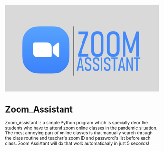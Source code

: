 ![zoom_assistant](zoom_pic.jpg)
# Zoom_Assistant
Zoom_Assistant is a simple Python program which is specially deor the students who have to attend zoom online classes in the pandemic situation. The most annoying part of online classes is that manually search through the class routine and teacher's zoom ID and password's list before each class. Zoom Assistant will do that work automaticaaly in just 5 seconds!
